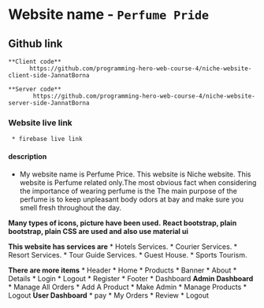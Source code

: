 # Website name  - `Perfume Pride`

## Github  link
    **Client code**
          https://github.com/programming-hero-web-course-4/niche-website-client-side-JannatBorna  

    **Server code** 
           https://github.com/programming-hero-web-course-4/niche-website-server-side-JannatBorna

### Website live link 
     * firebase live link 
         


####  description
  * My website name is Perfume Price. This website is Niche website. This website is Perfume related only.The most obvious fact when considering the importance of wearing perfume is the The main purpose of the perfume is to keep unpleasant body odors at bay and make sure you smell fresh throughout the day.

  **Many types of icons, picture have been used.** 
  **React bootstrap, plain bootstrap, plain CSS are used and also use material ui**

  **This website has services are**
        * Hotels Services.
        * Courier Services.
        * Resort Services.
        * Tour Guide Services.
        * Guest House.
        * Sports Tourism.


  **There are more items**
        * Header
        * Home
        * Products
        * Banner
        * About
        * Details
        * Login
        * Logout
        * Register
        * Footer
        * Dashboard
               **Admin Dashboard**
                    * Manage All Orders 
                    * Add A Product 
                    * Make Admin 
                    * Manage Products
                    * Logout
               **User Dashboard**
                    * pay 
                    * My Orders
                    * Review
                    * Logout
        
        
     








